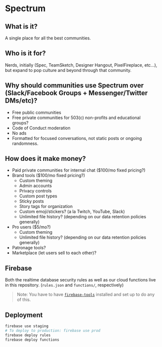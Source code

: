 
# Spectrum

## What is it?
A single place for all the best communities.


## Who is it for?
Nerds, initially (Spec, TeamSketch, Designer Hangout, PixelFireplace, etc...), but expand to pop culture and beyond through that community.


## Why should communities use Spectrum over (Slack/Facebook Groups + Messenger/Twitter DMs/etc)?
- Free public communities
- Free private communities for 503(c) non-profits and educational groups?
- Code of Conduct moderation
- No ads
- Formatted for focused conversations, not static posts or ongoing randomness.


## How does it make money?
- Paid private communities for internal chat ($100/mo fixed pricing?)
- Brand tools ($100/mo fixed pricing?)
  - Custom theming
  - Admin accounts
  - Privacy controls
  - Custom post types
  - Sticky posts
  - Story tags for organization
  - Custom emoji/stickers? (a la Twitch, YouTube, Slack)
  - Unlimited file history? (depending on our data retention policies generally)
- Pro users ($5/mo?)
  - Custom theming
  - Unlimited file history? (depending on our data retention policies generally)
- Patronage tools?
- Marketplace (let users sell to each other)?

## Firebase

Both the realtime database security rules as well as our cloud functions live in this repository. (`rules.json` and `functions/`, respectively)

> Note: You have to have [`firebase-tools`](https://github.com/firebase/firebase-tools) installed and set up to do any of this.

## Deployment

```sh
firebase use staging
# To deploy to production: firebase use prod
firebase deploy rules
firebase deploy functions
```

